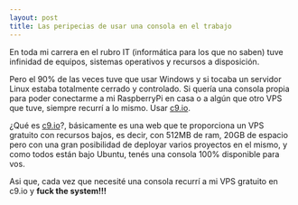 ```yaml
---
layout: post
title: Las peripecias de usar una consola en el trabajo
---
```


En toda mi carrera en el rubro IT (informática para los que no saben) tuve infinidad de equipos, sistemas operativos y recursos a disposición.

Pero el 90% de las veces tuve que usar Windows y si tocaba un servidor Linux estaba totalmente cerrado y controlado.
Si quería una consola propia para poder conectarme a mi RaspberryPi en casa o a algún que otro VPS que tuve, siempre recurrí a lo mismo. Usar [c9.io](https://c9.io).

¿Qué es [c9.io](https://c9.io)?, básicamente es una web que te proporciona un VPS gratuito con recursos bajos, es decir, con 512MB de ram, 20GB de espacio pero con una gran posibilidad de deployar varios proyectos en el mismo, y como todos están bajo Ubuntu, tenés una consola 100% disponible para vos.

Asi que, cada vez que necesité una consola recurrí a mi VPS gratuito en c9.io y **fuck the system!!!**

